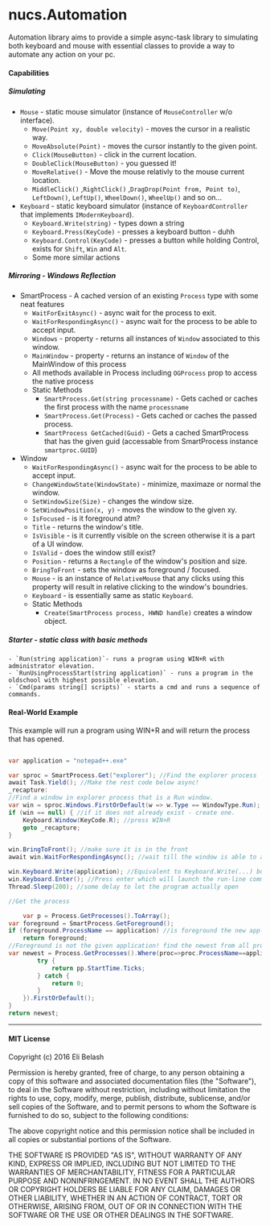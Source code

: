 # nucs.Automation

Automation library aims to provide a simple async-task library to simulating both keyboard and mouse with essential classes to provide a way to automate any action on your pc.

#### Capabilities

##### Simulating
- `Mouse` - static mouse simulator (instance of `MouseController` w/o interface).
    - `Move(Point xy, double velocity)` - moves the cursor in a realistic way.
    - `MoveAbsolute(Point)` - moves the cursor instantly to the given point.
    - `Click(MouseButton)` - click in the current location.
    - `DoubleClick(MouseButton)` - you guessed it!
    - `MoveRelative()` - Move the mouse relativly to the mouse current location.
    - `MiddleClick()` ,`RightClick()` ,`DragDrop(Point from, Point to)`, `LeftDown()`, `LeftUp()`, `WheelDown()`, `WheelUp()` and so on...
- `Keyboard` - static keyboard simulator (instance of `KeyboardController` that implements `IModernKeyboard`).
    - `Keyboard.Write(string)` - types down a string
    - `Keyboard.Press(KeyCode)` - presses a keyboard button - duhh
    - `Keyboard.Control(KeyCode)` - presses a button while holding Control, exists for `Shift`, `Win` and `Alt`.
    - Some more similar actions

##### Mirroring  - Windows Reflection
- SmartProcess - A cached version of an existing `Process` type with some neat features
    - `WaitForExitAsync()` - async wait for the process to exit.
    - `WaitForRespondingAsync()` - async wait for the process to be able to accept input.
    - `Windows` - property - returns all instances of `Window` associated to this window.
    - `MainWindow` - property - returns an instance of `Window` of the MainWindow of this process
    - All methods available in Process including `OGProcess` prop to access the native process
    - Static Methods
        - `SmartProcess.Get(string processname)` - Gets cached or caches the first process with the name `processname`
        - `SmartProcess.Get(Process)` - Gets cached or caches the passed process.
        - `SmartProcess GetCached(Guid)` - Gets a cached SmartProcess that has the given guid (accessable from SmartProcess instance `smartproc.GUID`)
- Window
    - `WaitForRespondingAsync()` - async wait for the process to be able to accept input.
    - `ChangeWindowState(WindowState)` - minimize, maximaze or normal the window.
    - `SetWindowSize(Size)` - changes the window size.
    - `SetWindowPosition(x, y)` - moves the window to the given xy.
    - `IsFocused` - is it foreground atm?
    - `Title` - returns the window's title.
    - `IsVisible` - is it currently visible on the screen otherwise it is a part of a UI window.
    - `IsValid` - does the window still exist?
    - `Position` - returns a `Rectangle` of the window's position and size.
    - `BringToFront` - sets the window as foreground / focused.
    - `Mouse` - is an instance of `RelativeMouse` that any clicks using this property will result in relative clicking to the window's boundries.
    - `Keyboard` - is essentially same as static `Keyboard`.
    - Static Methods
        - `Create(SmartProcess process, HWND handle)` creates a window object.
       
##### Starter - static class with basic methods
	- `Run(string application)`- runs a program using WIN+R with administrator elevation.
	- `RunUsingProcessStart(string application)` - runs a program in the oldschool with highest possible elevation.
	- `Cmd(params string[] scripts)` - starts a cmd and runs a sequence of commands.
	
#### Real-World Example
This example will run a program using WIN+R and will return the process that has opened.
```C#

var application = "notepad++.exe"

var sproc = SmartProcess.Get("explorer"); //Find the explorer process
await Task.Yield(); //Make the rest code below async!
_recapture:
//Find a window in explorer process that is a Run window.
var win = sproc.Windows.FirstOrDefault(w => w.Type == WindowType.Run); 
if (win == null) { //if it does not already exist - create one.
	Keyboard.Window(KeyCode.R); //press WIN+R
	goto _recapture;
}

win.BringToFront(); //make sure it is in the front
await win.WaitForRespondingAsync(); //wait till the window is able to accept input - important for slow PCs

win.Keyboard.Write(application); //Equivalent to Keyboard.Write(...) but this call makes sure it is sent to the window!
win.Keyboard.Enter(); //Press enter which will launch the run-line command
Thread.Sleep(200); //some delay to let the program actually open

//Get the process

	var p = Process.GetProcesses().ToArray();
var foreground = SmartProcess.GetForeground();
if (foreground.ProcessName == application) //is foreground the new application?
	return foreground;
//Foreground is not the given application! find the newest from all processes
var newest = Process.GetProcesses().Where(proc=>proc.ProcessName==application).OrderByDescending(pp => {
		try {
			return pp.StartTime.Ticks;
		} catch {
			return 0;
		}
	}).FirstOrDefault();
}
return newest;

```
---
#### MIT License

Copyright (c) 2016 Eli Belash

Permission is hereby granted, free of charge, to any person obtaining a copy
of this software and associated documentation files (the "Software"), to deal
in the Software without restriction, including without limitation the rights
to use, copy, modify, merge, publish, distribute, sublicense, and/or sell
copies of the Software, and to permit persons to whom the Software is
furnished to do so, subject to the following conditions:

The above copyright notice and this permission notice shall be included in all
copies or substantial portions of the Software.

THE SOFTWARE IS PROVIDED "AS IS", WITHOUT WARRANTY OF ANY KIND, EXPRESS OR
IMPLIED, INCLUDING BUT NOT LIMITED TO THE WARRANTIES OF MERCHANTABILITY,
FITNESS FOR A PARTICULAR PURPOSE AND NONINFRINGEMENT. IN NO EVENT SHALL THE
AUTHORS OR COPYRIGHT HOLDERS BE LIABLE FOR ANY CLAIM, DAMAGES OR OTHER
LIABILITY, WHETHER IN AN ACTION OF CONTRACT, TORT OR OTHERWISE, ARISING FROM,
OUT OF OR IN CONNECTION WITH THE SOFTWARE OR THE USE OR OTHER DEALINGS IN THE
SOFTWARE.
